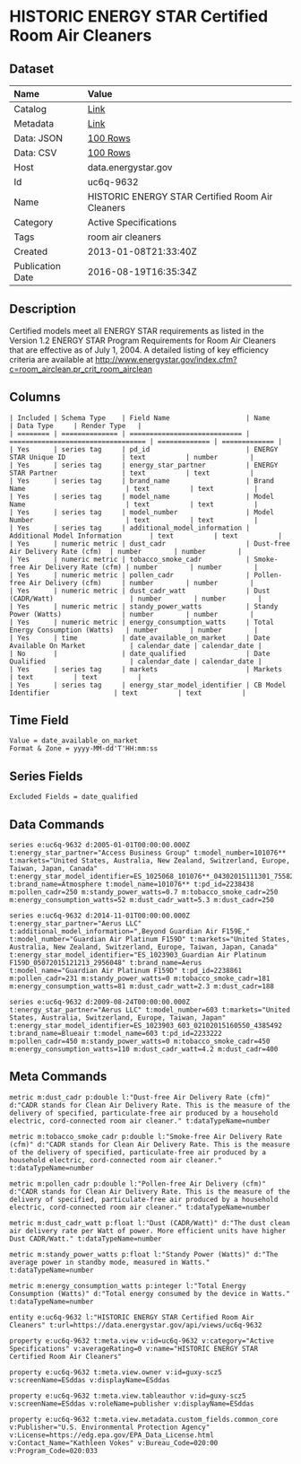 # HISTORIC ENERGY STAR Certified Room Air Cleaners

## Dataset

| Name | Value |
| :--- | :---- |
| Catalog | [Link](https://catalog.data.gov/dataset/energy-star-certified-room-air-cleaners) |
| Metadata | [Link](https://data.energystar.gov/api/views/uc6q-9632) |
| Data: JSON | [100 Rows](https://data.energystar.gov/api/views/uc6q-9632/rows.json?max_rows=100) |
| Data: CSV | [100 Rows](https://data.energystar.gov/api/views/uc6q-9632/rows.csv?max_rows=100) |
| Host | data.energystar.gov |
| Id | uc6q-9632 |
| Name | HISTORIC ENERGY STAR Certified Room Air Cleaners |
| Category | Active Specifications |
| Tags | room air cleaners |
| Created | 2013-01-08T21:33:40Z |
| Publication Date | 2016-08-19T16:35:34Z |

## Description

Certified models meet all ENERGY STAR requirements as listed in the Version 1.2 ENERGY STAR Program Requirements for Room Air Cleaners that are effective as of July 1, 2004. A detailed listing of key efficiency criteria are available at http://www.energystar.gov/index.cfm?c=room_airclean.pr_crit_room_airclean

## Columns

```ls
| Included | Schema Type    | Field Name                   | Name                               | Data Type     | Render Type   |
| ======== | ============== | ============================ | ================================== | ============= | ============= |
| Yes      | series tag     | pd_id                        | ENERGY STAR Unique ID              | text          | number        |
| Yes      | series tag     | energy_star_partner          | ENERGY STAR Partner                | text          | text          |
| Yes      | series tag     | brand_name                   | Brand Name                         | text          | text          |
| Yes      | series tag     | model_name                   | Model Name                         | text          | text          |
| Yes      | series tag     | model_number                 | Model Number                       | text          | text          |
| Yes      | series tag     | additional_model_information | Additional Model Information       | text          | text          |
| Yes      | numeric metric | dust_cadr                    | Dust-free Air Delivery Rate (cfm)  | number        | number        |
| Yes      | numeric metric | tobacco_smoke_cadr           | Smoke-free Air Delivery Rate (cfm) | number        | number        |
| Yes      | numeric metric | pollen_cadr                  | Pollen-free Air Delivery (cfm)     | number        | number        |
| Yes      | numeric metric | dust_cadr_watt               | Dust (CADR/Watt)                   | number        | number        |
| Yes      | numeric metric | standy_power_watts           | Standy Power (Watts)               | number        | number        |
| Yes      | numeric metric | energy_consumption_watts     | Total Energy Consumption (Watts)   | number        | number        |
| Yes      | time           | date_available_on_market     | Date Available On Market           | calendar_date | calendar_date |
| No       |                | date_qualified               | Date Qualified                     | calendar_date | calendar_date |
| Yes      | series tag     | markets                      | Markets                            | text          | text          |
| Yes      | series tag     | energy_star_model_identifier | CB Model Identifier                | text          | text          |
```

## Time Field

```ls
Value = date_available_on_market
Format & Zone = yyyy-MM-dd'T'HH:mm:ss
```

## Series Fields

```ls
Excluded Fields = date_qualified
```

## Data Commands

```ls
series e:uc6q-9632 d:2005-01-01T00:00:00.000Z t:energy_star_partner="Access Business Group" t:model_number=101076** t:markets="United States, Australia, New Zealand, Switzerland, Europe, Taiwan, Japan, Canada" t:energy_star_model_identifier=ES_1025068_101076**_04302015111301_7558252 t:brand_name=Atmosphere t:model_name=101076** t:pd_id=2238438 m:pollen_cadr=250 m:standy_power_watts=0.7 m:tobacco_smoke_cadr=250 m:energy_consumption_watts=52 m:dust_cadr_watt=5.3 m:dust_cadr=250

series e:uc6q-9632 d:2014-11-01T00:00:00.000Z t:energy_star_partner="Aerus LLC" t:additional_model_information=",Beyond Guardian Air F159E," t:model_number="Guardian Air Platinum F159D" t:markets="United States, Australia, New Zealand, Switzerland, Europe, Taiwan, Japan, Canada" t:energy_star_model_identifier="ES_1023903_Guardian Air Platinum F159D_05072015121213_2956048" t:brand_name=Aerus t:model_name="Guardian Air Platinum F159D" t:pd_id=2238861 m:pollen_cadr=231 m:standy_power_watts=0 m:tobacco_smoke_cadr=181 m:energy_consumption_watts=81 m:dust_cadr_watt=2.3 m:dust_cadr=188

series e:uc6q-9632 d:2009-08-24T00:00:00.000Z t:energy_star_partner="Aerus LLC" t:model_number=603 t:markets="United States, Australia, Switzerland, Europe, Taiwan, Japan" t:energy_star_model_identifier=ES_1023903_603_02102015160550_4385492 t:brand_name=Blueair t:model_name=603 t:pd_id=2233222 m:pollen_cadr=450 m:standy_power_watts=0 m:tobacco_smoke_cadr=450 m:energy_consumption_watts=110 m:dust_cadr_watt=4.2 m:dust_cadr=400
```

## Meta Commands

```ls
metric m:dust_cadr p:double l:"Dust-free Air Delivery Rate (cfm)" d:"CADR stands for Clean Air Delivery Rate. This is the measure of the delivery of specified, particulate-free air produced by a household electric, cord-connected room air cleaner." t:dataTypeName=number

metric m:tobacco_smoke_cadr p:double l:"Smoke-free Air Delivery Rate (cfm)" d:"CADR stands for Clean Air Delivery Rate. This is the measure of the delivery of specified, particulate-free air produced by a household electric, cord-connected room air cleaner." t:dataTypeName=number

metric m:pollen_cadr p:double l:"Pollen-free Air Delivery (cfm)" d:"CADR stands for Clean Air Delivery Rate. This is the measure of the delivery of specified, particulate-free air produced by a household electric, cord-connected room air cleaner." t:dataTypeName=number

metric m:dust_cadr_watt p:float l:"Dust (CADR/Watt)" d:"The dust clean air delivery rate per Watt of power. More efficient units have higher Dust CADR/Watt." t:dataTypeName=number

metric m:standy_power_watts p:float l:"Standy Power (Watts)" d:"The average power in standby mode, measured in Watts." t:dataTypeName=number

metric m:energy_consumption_watts p:integer l:"Total Energy Consumption (Watts)" d:"Total energy consumed by the device in Watts." t:dataTypeName=number

entity e:uc6q-9632 l:"HISTORIC ENERGY STAR Certified Room Air Cleaners" t:url=https://data.energystar.gov/api/views/uc6q-9632

property e:uc6q-9632 t:meta.view v:id=uc6q-9632 v:category="Active Specifications" v:averageRating=0 v:name="HISTORIC ENERGY STAR Certified Room Air Cleaners"

property e:uc6q-9632 t:meta.view.owner v:id=guxy-scz5 v:screenName=ESddas v:displayName=ESddas

property e:uc6q-9632 t:meta.view.tableauthor v:id=guxy-scz5 v:screenName=ESddas v:roleName=publisher v:displayName=ESddas

property e:uc6q-9632 t:meta.view.metadata.custom_fields.common_core v:Publisher="U.S. Environmental Protection Agency" v:License=https://edg.epa.gov/EPA_Data_License.html v:Contact_Name="Kathleen Vokes" v:Bureau_Code=020:00 v:Program_Code=020:033
```